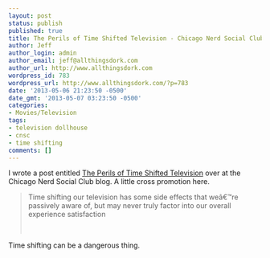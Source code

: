 ```yaml
---
layout: post
status: publish
published: true
title: The Perils of Time Shifted Television - Chicago Nerd Social Club
author: Jeff
author_login: admin
author_email: jeff@allthingsdork.com
author_url: http://www.allthingsdork.com
wordpress_id: 783
wordpress_url: http://www.allthingsdork.com/?p=783
date: '2013-05-06 21:23:50 -0500'
date_gmt: '2013-05-07 03:23:50 -0500'
categories:
- Movies/Television
tags:
- television dollhouse
- cnsc
- time shifting
comments: []
---
```

<p>I wrote a post entitled <a href="http://www.chicagonerds.com/the-perils-of-time-shifted-television/">The Perils of Time Shifted Television</a> over at the Chicago Nerd Social Club blog. A little cross promotion here.</p></p>
<blockquote>
<p>Time shifting our television has some side effects that we&acirc;&euro;&trade;re passively aware of, but may never truly factor into our overall experience satisfaction</p><br />
</blockquote></p>
<p>Time shifting can be a dangerous thing.</p></p>
